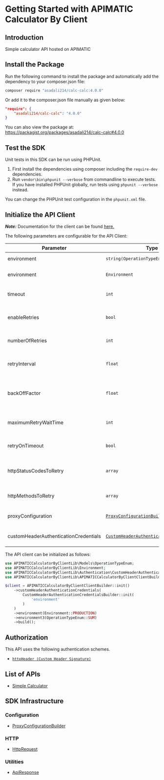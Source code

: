 
# Getting Started with APIMATIC Calculator By Client

## Introduction

Simple calculator API hosted on APIMATIC

## Install the Package

Run the following command to install the package and automatically add the dependency to your composer.json file:

```bash
composer require "asadali214/calc-calc:4.0.0"
```

Or add it to the composer.json file manually as given below:

```json
"require": {
    "asadali214/calc-calc": "4.0.0"
}
```

You can also view the package at:
https://packagist.org/packages/asadali214/calc-calc#4.0.0

## Test the SDK

Unit tests in this SDK can be run using PHPUnit.

1. First install the dependencies using composer including the `require-dev` dependencies.
2. Run `vendor\bin\phpunit --verbose` from commandline to execute tests. If you have installed PHPUnit globally, run tests using `phpunit --verbose` instead.

You can change the PHPUnit test configuration in the `phpunit.xml` file.

## Initialize the API Client

**_Note:_** Documentation for the client can be found [here.](https://www.github.com/asadali214/calc-calc/tree/4.0.0/doc/client.md)

The following parameters are configurable for the API Client:

| Parameter | Type | Description |
|  --- | --- | --- |
| environment | `string(OperationTypeEnum)` | *Default*: `OperationTypeEnum::SUM` |
| environment | `Environment` | The API environment. <br> **Default: `Environment.PRODUCTION`** |
| timeout | `int` | Timeout for API calls in seconds.<br>*Default*: `0` |
| enableRetries | `bool` | Whether to enable retries and backoff feature.<br>*Default*: `false` |
| numberOfRetries | `int` | The number of retries to make.<br>*Default*: `0` |
| retryInterval | `float` | The retry time interval between the endpoint calls.<br>*Default*: `1` |
| backOffFactor | `float` | Exponential backoff factor to increase interval between retries.<br>*Default*: `2` |
| maximumRetryWaitTime | `int` | The maximum wait time in seconds for overall retrying requests.<br>*Default*: `0` |
| retryOnTimeout | `bool` | Whether to retry on request timeout.<br>*Default*: `true` |
| httpStatusCodesToRetry | `array` | Http status codes to retry against.<br>*Default*: `408, 413, 429, 500, 502, 503, 504, 521, 522, 524` |
| httpMethodsToRetry | `array` | Http methods to retry against.<br>*Default*: `'GET', 'PUT'` |
| proxyConfiguration | [`ProxyConfigurationBuilder`](https://www.github.com/asadali214/calc-calc/tree/4.0.0/doc/proxy-configuration-builder.md) | Represents the proxy configurations for API calls |
| customHeaderAuthenticationCredentials | [`CustomHeaderAuthenticationCredentials`](https://www.github.com/asadali214/calc-calc/tree/4.0.0/doc/auth/custom-header-signature.md) | The Credentials Setter for Custom Header Signature |

The API client can be initialized as follows:

```php
use APIMATICCalculatorByClientLib\Models\OperationTypeEnum;
use APIMATICCalculatorByClientLib\Environment;
use APIMATICCalculatorByClientLib\Authentication\CustomHeaderAuthenticationCredentialsBuilder;
use APIMATICCalculatorByClientLib\APIMATICCalculatorByClientClientBuilder;

$client = APIMATICCalculatorByClientClientBuilder::init()
    ->customHeaderAuthenticationCredentials(
        CustomHeaderAuthenticationCredentialsBuilder::init(
            'environment'
        )
    )
    ->environment(Environment::PRODUCTION)
    ->environment3(OperationTypeEnum::SUM)
    ->build();
```

## Authorization

This API uses the following authentication schemes.

* [`httpHeader (Custom Header Signature)`](https://www.github.com/asadali214/calc-calc/tree/4.0.0/doc/auth/custom-header-signature.md)

## List of APIs

* [Simple Calculator](https://www.github.com/asadali214/calc-calc/tree/4.0.0/doc/controllers/simple-calculator.md)

## SDK Infrastructure

### Configuration

* [ProxyConfigurationBuilder](https://www.github.com/asadali214/calc-calc/tree/4.0.0/doc/proxy-configuration-builder.md)

### HTTP

* [HttpRequest](https://www.github.com/asadali214/calc-calc/tree/4.0.0/doc/http-request.md)

### Utilities

* [ApiResponse](https://www.github.com/asadali214/calc-calc/tree/4.0.0/doc/api-response.md)

